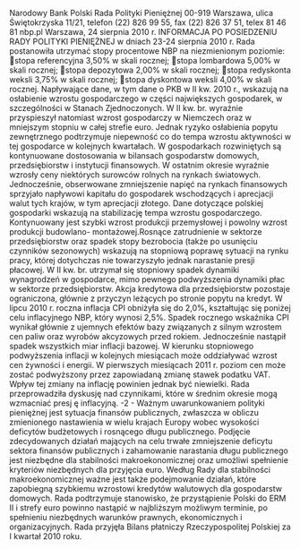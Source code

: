 Narodowy Bank Polski
Rada Polityki Pieniężnej
00-919 Warszawa, ulica Świętokrzyska 11/21, telefon (22) 826 99 55, fax (22) 826 37 51,
telex 81 46 81 nbp.pl
Warszawa, 24 sierpnia 2010 r.
INFORMACJA PO POSIEDZENIU RADY POLITYKI PIENIĘŻNEJ
w dniach 23-24 sierpnia 2010 r.
Rada postanowiła utrzymać stopy procentowe NBP na niezmienionym poziomie:
stopa referencyjna 3,50% w skali rocznej;
stopa lombardowa 5,00% w skali rocznej;
stopa depozytowa 2,00% w skali rocznej;
stopa redyskonta weksli 3,75% w skali rocznej;
stopa dyskontowa weksli 4,00% w skali rocznej.
Napływające dane, w tym dane o PKB w II kw. 2010 r., wskazują na osłabienie wzrostu
gospodarczego w części największych gospodarek, w szczególności w Stanach Zjednoczonych. W
II kw. br. wyraźnie przyspieszył natomiast wzrost gospodarczy w Niemczech oraz w mniejszym
stopniu w całej strefie euro. Jednak ryzyko osłabienia popytu zewnętrznego podtrzymuje
niepewność co do tempa wzrostu aktywności w tej gospodarce w kolejnych kwartałach. W
gospodarkach rozwiniętych są kontynuowane dostosowania w bilansach gospodarstw domowych,
przedsiębiorstw i instytucji finansowych.
W ostatnim okresie wyraźnie wzrosły ceny niektórych surowców rolnych na rynkach światowych.
Jednocześnie, obserwowane zmniejszenie napięć na rynkach finansowych sprzyjało napływowi
kapitału do gospodarek wschodzących i aprecjacji walut tych krajów, w tym aprecjacji złotego.
Dane dotyczące polskiej gospodarki wskazują na stabilizację tempa wzrostu gospodarczego.
Kontynuowany jest szybki wzrost produkcji przemysłowej i powolny wzrost produkcji budowlano-
montażowej.Rosnące zatrudnienie w sektorze przedsiębiorstw oraz spadek stopy bezrobocia (także
po usunięciu czynników sezonowych) wskazują na stopniową poprawę sytuacji na rynku pracy,
której dotychczas nie towarzyszyło jednak narastanie presji płacowej. W II kw. br. utrzymał się
stopniowy spadek dynamiki wynagrodzeń w gospodarce, mimo pewnego podwyższenia dynamiki
płac w sektorze przedsiębiorstw. Akcja kredytowa dla przedsiębiorstw pozostaje ograniczona,
głównie z przyczyn leżących po stronie popytu na kredyt.
W lipcu 2010 r. roczna inflacja CPI obniżyła się do 2,0%, kształtując się poniżej celu inflacyjnego
NBP, który wynosi 2,5%. Spadek rocznego wskaźnika CPI wynikał głównie z ujemnych efektów
bazy związanych z silnym wzrostem cen paliw oraz wyrobów akcyzowych przed rokiem.
Jednocześnie nastąpił spadek wszystkich miar inflacji bazowej. W kierunku stopniowego
podwyższenia inflacji w kolejnych miesiącach może oddziaływać wzrost cen żywności i energii. W
pierwszych miesiącach 2011 r. poziom cen może zostać podwyższony przez zapowiadaną zmianę
stawek podatku VAT. Wpływ tej zmiany na inflację powinien jednak być niewielki.
Rada przeprowadziła dyskusję nad czynnikami, które w średnim okresie mogą wzmacniać presj
ę
inflacyjną.
-2 -
Ważnym uwarunkowaniem polityki pieniężnej jest sytuacja finansów publicznych, zwłaszcza w
obliczu zmienionego nastawienia w wielu krajach Europy wobec wysokości deficytów
budżetowych i rosnącego długu publicznego. Podjęcie zdecydowanych działań mających na celu
trwałe zmniejszenie deficytu sektora finansów publicznych i zahamowanie narastania długu
publicznego jest niezbędne dla stabilności makroekonomicznej oraz umożliwi spełnienie kryteriów
niezbędnych dla przyjęcia euro.
Według Rady dla stabilności makroekonomicznej ważne jest także podejmowanie działań, które
zapobiegną szybkiemu wzrostowi kredytów walutowych dla gospodarstw domowych.
Rada podtrzymuje stanowisko, że przystąpienie Polski do ERM II i strefy euro powinno nastąpić w
najbliższym możliwym terminie, po spełnieniu niezbędnych warunków prawnych, ekonomicznych i
organizacyjnych.
Rada przyjęła Bilans płatniczy Rzeczypospolitej Polskiej za I kwartał 2010 roku.
